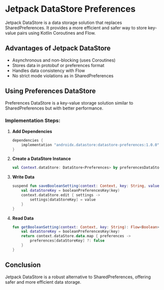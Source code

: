 # Jetpack DataStore Preferences

Jetpack DataStore is a data storage solution that replaces SharedPreferences. It provides a more efficient and safer way to store key-value pairs using Kotlin Coroutines and Flow.

## Advantages of Jetpack DataStore
- Asynchronous and non-blocking (uses Coroutines)
- Stores data in protobuf or preferences format
- Handles data consistency with Flow
- No strict mode violations as in SharedPreferences

## Using Preferences DataStore
Preferences DataStore is a key-value storage solution similar to SharedPreferences but with better performance.

### Implementation Steps:

1. **Add Dependencies**
   ```kotlin
   dependencies {
       implementation "androidx.datastore:datastore-preferences:1.0.0"
   }
   ```

2. **Create a DataStore Instance**
   ```kotlin
   val Context.dataStore: DataStore<Preferences> by preferencesDataStore(name = "settings")
   ```

3. **Write Data**
   ```kotlin
   suspend fun saveBooleanSetting(context: Context, key: String, value: Boolean) {
       val dataStoreKey = booleanPreferencesKey(key)
       context.dataStore.edit { settings ->
           settings[dataStoreKey] = value
       }
   }
   ```

4. **Read Data**
   ```kotlin
   fun getBooleanSetting(context: Context, key: String): Flow<Boolean> {
       val dataStoreKey = booleanPreferencesKey(key)
       return context.dataStore.data.map { preferences ->
           preferences[dataStoreKey] ?: false
       }
   }
   ```

## Conclusion
Jetpack DataStore is a robust alternative to SharedPreferences, offering safer and more efficient data storage.
